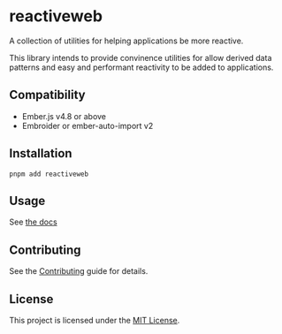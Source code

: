 # reactiveweb

A collection of utilities for helping applications be more reactive.

This library intends to provide convinence utilities for allow derived data patterns and easy and performant reactivity to be added to applications.

## Compatibility

- Ember.js v4.8 or above
- Embroider or ember-auto-import v2

## Installation

```
pnpm add reactiveweb
```

## Usage

See [the docs](reactive.nullvoxpopuli.com)

## Contributing

See the [Contributing](CONTRIBUTING.md) guide for details.

## License

This project is licensed under the [MIT License](LICENSE.md).
